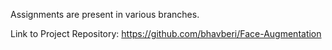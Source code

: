 Assignments are present in various branches.

Link to Project Repository: https://github.com/bhavberi/Face-Augmentation
